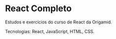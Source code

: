 # React Completo

Estudos e exercícios do curso de React da Origamid.

Tecnologias: React, JavaScript, HTML, CSS.
